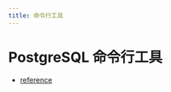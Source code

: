 ```yaml
---
title: 命令行工具
---
```


# PostgreSQL 命令行工具

- [reference](https://www.postgresql.org/docs/current/reference.html)
